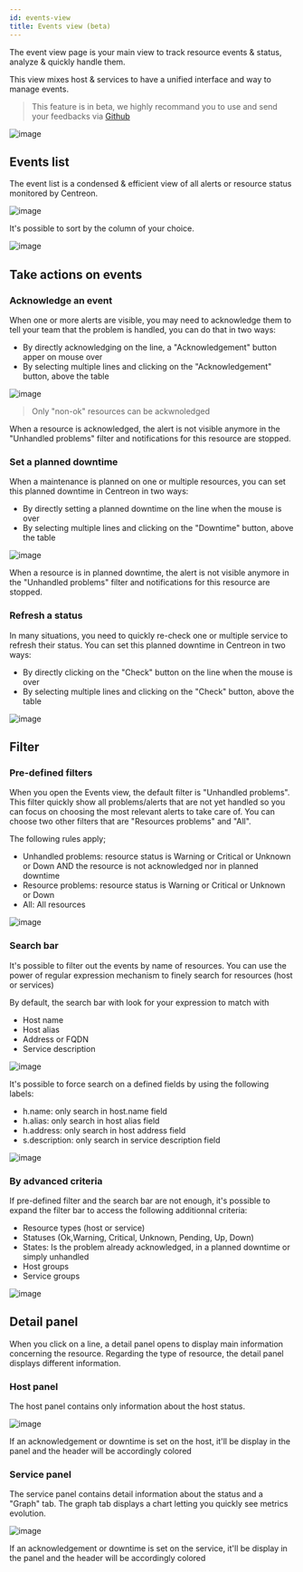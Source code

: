 ```yaml
---
id: events-view
title: Events view (beta)
---
```


The event view page is your main view to track resource events & status, analyze & quickly handle them.

This view mixes host & services to have a unified interface and way to manage events. 

> This feature is in beta, we highly recommand you to use and send your feedbacks via [Github](https://github.com/centreon/centreon/issues/new/choose)

![image](../assets/alerts/events-view/events-view-demo.gif)

## Events list

The event list is a condensed & efficient view of all alerts or resource status monitored by Centreon.

![image](assets/alerts/events-view/listing.png)

It's possible to sort by the column of your choice. 

![image](assets/alerts/events-view/orderby.gif)

## Take actions on events

### Acknowledge an event 

When one or more alerts are visible, you may need to acknowledge them to tell your team that the problem
is handled, you can do that in two ways:

- By directly acknowledging on the line, a "Acknowledgement" button apper on mouse over
- By selecting multiple lines and clicking on the "Acknowledgement" button, above the table

![image](assets/alerts/events-view/acknowledgement.gif)

> Only "non-ok" resources can be ackwnoledged

When a resource is acknowledged, the alert is not visible anymore in the "Unhandled problems" filter and 
notifications for this resource are stopped.

### Set a planned downtime

When a maintenance is planned on one or multiple resources, you can set this planned downtime
in Centreon in two ways: 

- By directly setting a planned downtime on the line when the mouse is over 
- By selecting multiple lines and clicking on the "Downtime" button, above the table

![image](assets/alerts/events-view/downtime.gif)

When a resource is in planned downtime, the alert is not visible anymore in the "Unhandled problems" filter and 
notifications for this resource are stopped.

### Refresh a status

In many situations, you need to quickly re-check one or multiple service to refresh their status. 
You can set this planned downtime in Centreon in two ways: 

- By directly clicking on the "Check" button on the line when the mouse is over 
- By selecting multiple lines and clicking on the "Check" button, above the table 

![image](assets/alerts/events-view/check.gif)


## Filter 

###  Pre-defined filters

When you open the Events view, the default filter is "Unhandled problems". This filter quickly show all problems/alerts
that are not yet handled so you can focus on choosing the most relevant alerts to take care of.
You can choose two other filters that are "Resources problems" and "All".

The following rules apply;

- Unhandled problems: resource status is Warning or Critical or Unknown or Down AND the resource is not acknowledged nor in planned downtime 
- Resource problems: resource status is Warning or Critical or Unknown or Down
- All: All resources

![image](assets/alerts/events-view/predefined-filters.gif)

### Search bar

It's possible to filter out the events by name of resources. You can use the power of regular expression mechanism 
to finely search for resources (host or services)

By default, the search bar with look for your expression to match with 

- Host name
- Host alias
- Address or FQDN
- Service description 

![image](assets/alerts/events-view/simple-search.png)

It's possible to force search on a defined fields by using the following labels:

- h.name: only search in host.name field
- h.alias: only search in host alias field
- h.address: only search in host address field
- s.description: only search in service description field

![image](assets/alerts/events-view/label-search.png)

### By advanced criteria

If pre-defined filter and the search bar are not enough, it's possible to expand the filter bar to access
the following additionnal criteria:

- Resource types (host or service)
- Statuses (Ok,Warning, Critical, Unknown, Pending, Up, Down)
- States: Is the problem already acknowledged, in a planned downtime or simply unhandled
- Host groups
- Service groups

![image](assets/alerts/events-view/advanced-search.png)

## Detail panel

When you click on a line, a detail panel opens to display main information concerning the resource.
Regarding the type of resource, the detail panel displays different information.

### Host panel

The host panel contains only information about the host status.

![image](assets/alerts/events-view/host-panel.gif)

If an acknowledgement or downtime is set on the host, it'll be display in the panel and the header will be 
accordingly colored

### Service panel

The service panel contains detail information about the status and a "Graph" tab. The graph tab displays 
a chart letting you quickly see metrics evolution.

![image](assets/alerts/events-view/service-panel.gif)

If an acknowledgement or downtime is set on the service, it'll be display in the panel and the header will be 
accordingly colored